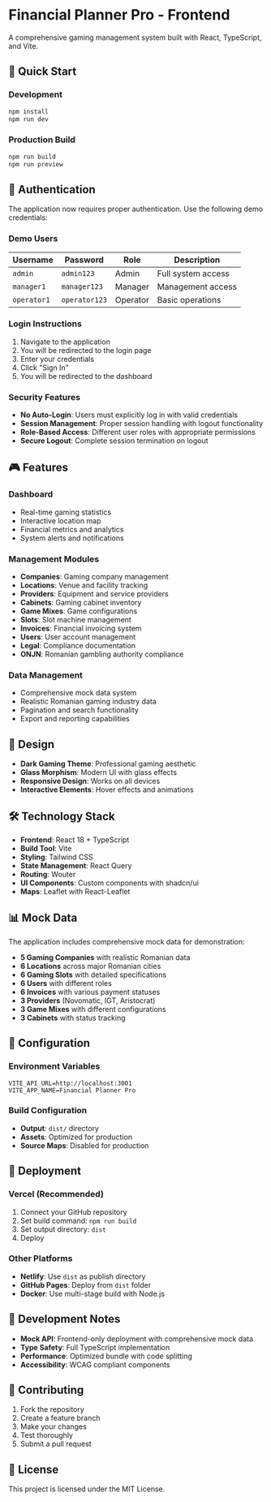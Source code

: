 # Financial Planner Pro - Frontend

A comprehensive gaming management system built with React, TypeScript, and Vite.

## 🚀 Quick Start

### Development
```bash
npm install
npm run dev
```

### Production Build
```bash
npm run build
npm run preview
```

## 🔐 Authentication

The application now requires proper authentication. Use the following demo credentials:

### Demo Users

| Username | Password | Role | Description |
|----------|----------|------|-------------|
| `admin` | `admin123` | Admin | Full system access |
| `manager1` | `manager123` | Manager | Management access |
| `operator1` | `operator123` | Operator | Basic operations |

### Login Instructions

1. Navigate to the application
2. You will be redirected to the login page
3. Enter your credentials
4. Click "Sign In"
5. You will be redirected to the dashboard

### Security Features

- **No Auto-Login**: Users must explicitly log in with valid credentials
- **Session Management**: Proper session handling with logout functionality
- **Role-Based Access**: Different user roles with appropriate permissions
- **Secure Logout**: Complete session termination on logout

## 🎮 Features

### Dashboard
- Real-time gaming statistics
- Interactive location map
- Financial metrics and analytics
- System alerts and notifications

### Management Modules
- **Companies**: Gaming company management
- **Locations**: Venue and facility tracking
- **Providers**: Equipment and service providers
- **Cabinets**: Gaming cabinet inventory
- **Game Mixes**: Game configurations
- **Slots**: Slot machine management
- **Invoices**: Financial invoicing system
- **Users**: User account management
- **Legal**: Compliance documentation
- **ONJN**: Romanian gambling authority compliance

### Data Management
- Comprehensive mock data system
- Realistic Romanian gaming industry data
- Pagination and search functionality
- Export and reporting capabilities

## 🎨 Design

- **Dark Gaming Theme**: Professional gaming aesthetic
- **Glass Morphism**: Modern UI with glass effects
- **Responsive Design**: Works on all devices
- **Interactive Elements**: Hover effects and animations

## 🛠️ Technology Stack

- **Frontend**: React 18 + TypeScript
- **Build Tool**: Vite
- **Styling**: Tailwind CSS
- **State Management**: React Query
- **Routing**: Wouter
- **UI Components**: Custom components with shadcn/ui
- **Maps**: Leaflet with React-Leaflet

## 📊 Mock Data

The application includes comprehensive mock data for demonstration:

- **5 Gaming Companies** with realistic Romanian data
- **6 Locations** across major Romanian cities
- **6 Gaming Slots** with detailed specifications
- **6 Users** with different roles
- **6 Invoices** with various payment statuses
- **3 Providers** (Novomatic, IGT, Aristocrat)
- **3 Game Mixes** with different configurations
- **3 Cabinets** with status tracking

## 🔧 Configuration

### Environment Variables
```env
VITE_API_URL=http://localhost:3001
VITE_APP_NAME=Financial Planner Pro
```

### Build Configuration
- **Output**: `dist/` directory
- **Assets**: Optimized for production
- **Source Maps**: Disabled for production

## 🚀 Deployment

### Vercel (Recommended)
1. Connect your GitHub repository
2. Set build command: `npm run build`
3. Set output directory: `dist`
4. Deploy

### Other Platforms
- **Netlify**: Use `dist` as publish directory
- **GitHub Pages**: Deploy from `dist` folder
- **Docker**: Use multi-stage build with Node.js

## 📝 Development Notes

- **Mock API**: Frontend-only deployment with comprehensive mock data
- **Type Safety**: Full TypeScript implementation
- **Performance**: Optimized bundle with code splitting
- **Accessibility**: WCAG compliant components

## 🤝 Contributing

1. Fork the repository
2. Create a feature branch
3. Make your changes
4. Test thoroughly
5. Submit a pull request

## 📄 License

This project is licensed under the MIT License.
